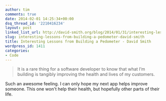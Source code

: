 ```yaml
---
author: tim
comments: true
date: 2014-02-01 14:25:34+00:00
dsq_thread_id: '2210416234'
layout: post
linked_list_url: http://david-smith.org/blog/2014/01/31/interesting-lessons-from-building-a-pedometer
slug: interesting-lessons-from-building-a-pedometer-david-smith
title: Interesting Lessons from Building a Pedometer - David Smith
wordpress_id: 1411
categories:
- Code
---
```


> It is a rare thing for a software developer to know that what I’m building
is tangibly improving the health and lives of my customers.

Such an awesome feeling. I can only hope my next app helps improve someone.
This one won't help their health, but hopefully other parts of their life.
